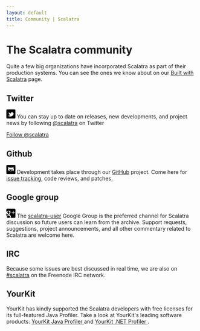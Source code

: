 ```yaml
---
layout: default
title: Community | Scalatra
---
```


<div class="page-header">
<h1>The Scalatra community</h1>
</div>

Quite a few big organizations have incorporated Scalatra as part of their
production systems. You can see the ones we know about on our
[Built with Scalatra](built-with.html) page.


<div class="row">
  <div class="span4">
    <h2>Twitter</h2>
    <p>
      <img src="../assets/img/glyphicons/glyphicons_392_twitter.png"/>
      You can stay up to date on releases, new developments, and project news by following
      <a href="http://twitter.com/#!/scalatra">@scalatra</a> on Twitter
    </p>
    <a href="https://twitter.com/scalatra" class="twitter-follow-button" data-show-count="false" data-lang="en">Follow @scalatra</a>
    <script>
      !function(d,s,id){var js,fjs=d.getElementsByTagName(s)[0];if(!d.getElementById(id)){js=d.createElement(s);js.id=id;js.src="//platform.twitter.com/widgets.js";fjs.parentNode.insertBefore(js,fjs);}}(document,"script","twitter-wjs");
    </script>
  </div>
  <div class="span4">
    <h2>Github</h2>
    <p>
      <img src="../assets/img/glyphicons/glyphicons_381_github.png"/>
      Development takes place through our <a href="http://github.com/scalatra/scalatra">GitHub</a> project.
      Come here for <a href="http://github.com/scalatra/scalatra/issues">issue tracking</a>, code reviews, and patches.
    </p>
  </div>
  <div class="span4">
    <h2>Google group</h2>
    <p>
      <img src="../assets/img/glyphicons/glyphicons_362_google+_alt.png"/>
      The <a href="http://groups.google.com/group/scalatra-user">scalatra-user</a> Google Group
      is the preferred channel for Scalatra discussion so future users can learn from the archive.
      Support requests, suggestions, project announcements, and all other commentary related to Scalatra are welcome here.
    </p>
  </div>
  <div class="span4">
    <h2>IRC</h2>
    <p>Because some issues are best discussed in real time, we are also on
    <a href="http://webchat.freenode.net/?channels=#scalatra">#scalatra</a> on the Freenode IRC network.</p>
  </div>
  <div class="span4">
    <h2>YourKit</h2>
    <p>
      YourKit has kindly supported the Scalatra developers with free licenses for
      its full-featured Java Profiler.
      Take a look at YourKit's leading software products:
      <a href="http://www.yourkit.com/java/profiler/index.jsp">
        YourKit Java Profiler
      </a> and
      <a href="http://www.yourkit.com/.net/profiler/index.jsp">
        YourKit .NET Profiler
      </a>.
    </p>
  </div>
</div>
